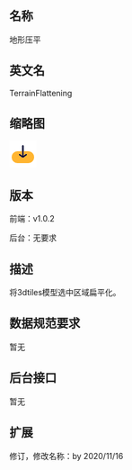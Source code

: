 ## 名称
地形压平

## 英文名
TerrainFlattening

## 缩略图
![](./logo.png)

## 版本
前端：v1.0.2

后台：无要求  

## 描述
将3dtiles模型选中区域扁平化。

## 数据规范要求
暂无

## 后台接口
暂无

## 扩展
修订，修改名称：by 2020/11/16
